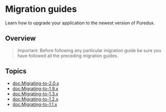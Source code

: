 # Migration guides

Learn how to upgrade your application to the newest version of Puredux.

## Overview


> Important: Before following any particular migration guide be sure you have followed all the 
> preceding migration guides.

## Topics

- <doc:Migrating-to-2.0.x>
- <doc:Migrating-to-1.9.x>
- <doc:Migrating-to-1.3.x>
- <doc:Migrating-to-1.2.x>
- <doc:Migrating-to-1.1.x>
